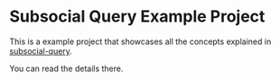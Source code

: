 # Subsocial Query Example Project

This is a example project that showcases all the concepts explained in [subsocial-query](https://github.com/teodorus-nathaniel/subsocial-query).

You can read the details there.
